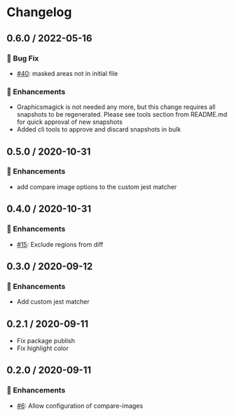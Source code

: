 # Changelog

## 0.6.0 / 2022-05-16

### 🐛 Bug Fix

- [#40](https://github.com/moshensky/pdf-visual-diff/pull/40): masked areas not in initial file

### :tada: Enhancements

- Graphicsmagick is not needed any more, but this change requires all snapshots to be regenerated. Please see tools section from README.md for quick approval of new snapshots
- Added cli tools to approve and discard snapshots in bulk
  

## 0.5.0 / 2020-10-31

### :tada: Enhancements

- add compare image options to the custom jest matcher

## 0.4.0 / 2020-10-31

### :tada: Enhancements

- [#15](https://github.com/moshensky/pdf-visual-diff/pull/15): Exclude regions from diff


## 0.3.0 / 2020-09-12

### :tada: Enhancements

- Add custom jest matcher

## 0.2.1 / 2020-09-11

- Fix package publish
- Fix highlight color

## 0.2.0 / 2020-09-11

### :tada: Enhancements

- [#6](https://github.com/moshensky/pdf-visual-diff/pull/6): Allow configuration of compare-images
